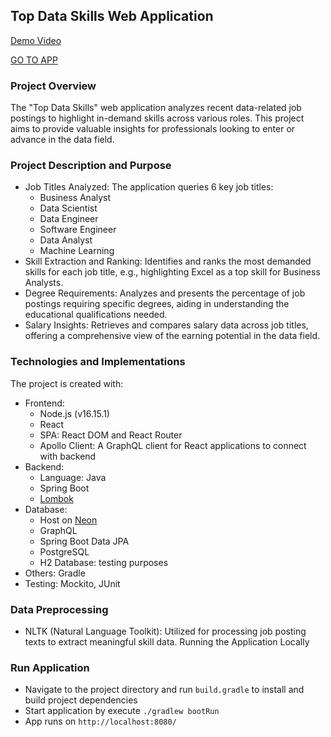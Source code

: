 ## Top Data Skills Web Application
[Demo Video](https://youtu.be/Kf9UUe1z7q4)

[GO TO APP](https://top-data-879e43211a23.herokuapp.com/)

### Project Overview
The "Top Data Skills" web application analyzes recent data-related job postings to highlight in-demand skills across various roles. This project aims to provide valuable insights for professionals looking to enter or advance in the data field.

### Project Description and Purpose
* Job Titles Analyzed: The application queries 6 key job titles:
  - Business Analyst
  - Data Scientist
  - Data Engineer
  - Software Engineer
  - Data Analyst
  - Machine Learning
* Skill Extraction and Ranking: Identifies and ranks the most demanded skills for each job title, e.g., highlighting Excel as a top skill for Business Analysts.
* Degree Requirements: Analyzes and presents the percentage of job postings requiring specific degrees, aiding in understanding the educational qualifications needed.
* Salary Insights: Retrieves and compares salary data across job titles, offering a comprehensive view of the earning potential in the data field.
  
### Technologies and Implementations
The project is created with:
* Frontend:
  - Node.js (v16.15.1)
  - React
  - SPA: React DOM and React Router
  - Apollo Client: A GraphQL client for React applications to connect with backend
* Backend:
  - Language: Java
  - Spring Boot
  - [Lombok](https://projectlombok.org/setup/gradle)
* Database:
  - Host on [Neon](https://neon.tech/)
  - GraphQL
  - Spring Boot Data JPA
  - PostgreSQL
  - H2 Database: testing purposes
* Others: Gradle
* Testing: Mockito, JUnit

### Data Preprocessing
* NLTK (Natural Language Toolkit): Utilized for processing job posting texts to extract meaningful skill data.
Running the Application Locally

### Run Application
* Navigate to the project directory and run ```build.gradle``` to install and build project dependencies
* Start application by execute ```./gradlew bootRun```
* App runs on ```http://localhost:8080/```
